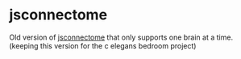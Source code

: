 # jsconnectome

Old version of <a href="https://github.com/zrispo/jsconnectome">jsconnectome</a> that only supports one brain at a time. (keeping this version for the c elegans bedroom project)